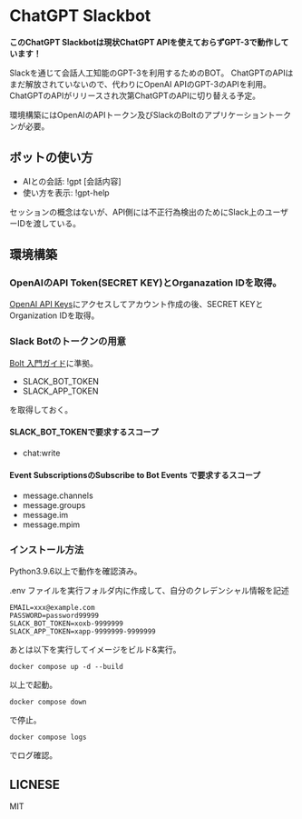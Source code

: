 # ChatGPT Slackbot
**このChatGPT Slackbotは現状ChatGPT APIを使えておらずGPT-3で動作しています！**

Slackを通じて会話人工知能のGPT-3を利用するためのBOT。
ChatGPTのAPIはまだ解放されていないので、代わりにOpenAI APIのGPT-3のAPIを利用。
ChatGPTのAPIがリリースされ次第ChatGPTのAPIに切り替える予定。

環境構築にはOpenAIのAPIトークン及びSlackのBoltのアプリケーショントークンが必要。

## ボットの使い方
- AIとの会話: !gpt \[会話内容\]
- 使い方を表示: !gpt-help

セッションの概念はないが、API側には不正行為検出のためにSlack上のユーザーIDを渡している。

## 環境構築
### OpenAIのAPI Token(SECRET KEY)とOrganazation IDを取得。
[OpenAI API Keys](https://beta.openai.com/account/api-keys)にアクセスしてアカウント作成の後、SECRET KEYとOrganization IDを取得。

### Slack Botのトークンの用意
[Bolt 入門ガイド](https://slack.dev/bolt-python/ja-jp/tutorial/getting-started)に準拠。

- SLACK_BOT_TOKEN
- SLACK_APP_TOKEN

を取得しておく。

#### SLACK_BOT_TOKENで要求するスコープ

- chat:write 

#### Event SubscriptionsのSubscribe to Bot Events で要求するスコープ

- message.channels
- message.groups
- message.im
- message.mpim

### インストール方法
Python3.9.6以上で動作を確認済み。

.env ファイルを実行フォルダ内に作成して、自分のクレデンシャル情報を記述

```
EMAIL=xxx@example.com
PASSWORD=password99999
SLACK_BOT_TOKEN=xoxb-9999999
SLACK_APP_TOKEN=xapp-9999999-9999999
```

あとは以下を実行してイメージをビルド&実行。

```
docker compose up -d --build
```

以上で起動。

```
docker compose down
```

で停止。

```
docker compose logs
```
でログ確認。

## LICNESE
MIT

